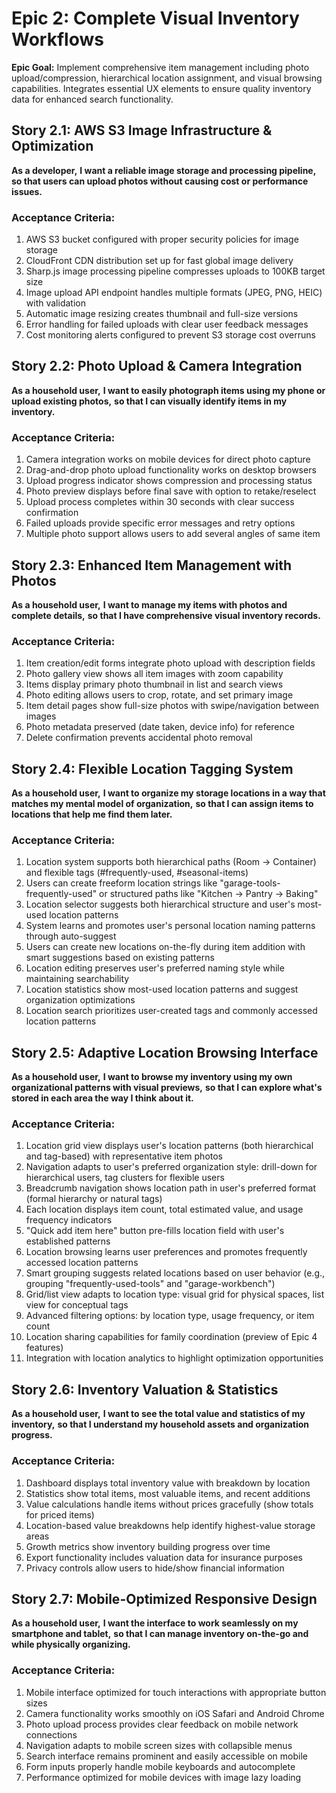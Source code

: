 # Epic 2: Complete Visual Inventory Workflows

**Epic Goal:** Implement comprehensive item management including photo upload/compression, hierarchical location assignment, and visual browsing capabilities. Integrates essential UX elements to ensure quality inventory data for enhanced search functionality.

## Story 2.1: AWS S3 Image Infrastructure & Optimization
**As a developer,**
**I want a reliable image storage and processing pipeline,**
**so that users can upload photos without causing cost or performance issues.**

### Acceptance Criteria:
1. AWS S3 bucket configured with proper security policies for image storage
2. CloudFront CDN distribution set up for fast global image delivery
3. Sharp.js image processing pipeline compresses uploads to 100KB target size
4. Image upload API endpoint handles multiple formats (JPEG, PNG, HEIC) with validation
5. Automatic image resizing creates thumbnail and full-size versions
6. Error handling for failed uploads with clear user feedback messages
7. Cost monitoring alerts configured to prevent S3 storage cost overruns

## Story 2.2: Photo Upload & Camera Integration
**As a household user,**
**I want to easily photograph items using my phone or upload existing photos,**
**so that I can visually identify items in my inventory.**

### Acceptance Criteria:
1. Camera integration works on mobile devices for direct photo capture
2. Drag-and-drop photo upload functionality works on desktop browsers
3. Upload progress indicator shows compression and processing status
4. Photo preview displays before final save with option to retake/reselect
5. Upload process completes within 30 seconds with clear success confirmation
6. Failed uploads provide specific error messages and retry options
7. Multiple photo support allows users to add several angles of same item

## Story 2.3: Enhanced Item Management with Photos
**As a household user,**
**I want to manage my items with photos and complete details,**
**so that I have comprehensive visual inventory records.**

### Acceptance Criteria:
1. Item creation/edit forms integrate photo upload with description fields
2. Photo gallery view shows all item images with zoom capability
3. Items display primary photo thumbnail in list and search views
4. Photo editing allows users to crop, rotate, and set primary image
5. Item detail pages show full-size photos with swipe/navigation between images
6. Photo metadata preserved (date taken, device info) for reference
7. Delete confirmation prevents accidental photo removal

## Story 2.4: Flexible Location Tagging System
**As a household user,**
**I want to organize my storage locations in a way that matches my mental model of organization,**
**so that I can assign items to locations that help me find them later.**

### Acceptance Criteria:
1. Location system supports both hierarchical paths (Room → Container) and flexible tags (#frequently-used, #seasonal-items)
2. Users can create freeform location strings like "garage-tools-frequently-used" or structured paths like "Kitchen → Pantry → Baking"
3. Location selector suggests both hierarchical structure and user's most-used location patterns
4. System learns and promotes user's personal location naming patterns through auto-suggest
5. Users can create new locations on-the-fly during item addition with smart suggestions based on existing patterns
6. Location editing preserves user's preferred naming style while maintaining searchability
7. Location statistics show most-used location patterns and suggest organization optimizations
8. Location search prioritizes user-created tags and commonly accessed location patterns

## Story 2.5: Adaptive Location Browsing Interface
**As a household user,**
**I want to browse my inventory using my own organizational patterns with visual previews,**
**so that I can explore what's stored in each area the way I think about it.**

### Acceptance Criteria:
1. Location grid view displays user's location patterns (both hierarchical and tag-based) with representative item photos
2. Navigation adapts to user's preferred organization style: drill-down for hierarchical users, tag clusters for flexible users
3. Breadcrumb navigation shows location path in user's preferred format (formal hierarchy or natural tags)
4. Each location displays item count, total estimated value, and usage frequency indicators
5. "Quick add item here" button pre-fills location field with user's established patterns
6. Location browsing learns user preferences and promotes frequently accessed location patterns
7. Smart grouping suggests related locations based on user behavior (e.g., grouping "frequently-used-tools" and "garage-workbench")
8. Grid/list view adapts to location type: visual grid for physical spaces, list view for conceptual tags
9. Advanced filtering options: by location type, usage frequency, or item count
10. Location sharing capabilities for family coordination (preview of Epic 4 features)
11. Integration with location analytics to highlight optimization opportunities

## Story 2.6: Inventory Valuation & Statistics
**As a household user,**
**I want to see the total value and statistics of my inventory,**
**so that I understand my household assets and organization progress.**

### Acceptance Criteria:
1. Dashboard displays total inventory value with breakdown by location
2. Statistics show total items, most valuable items, and recent additions
3. Value calculations handle items without prices gracefully (show totals for priced items)
4. Location-based value breakdowns help identify highest-value storage areas
5. Growth metrics show inventory building progress over time
6. Export functionality includes valuation data for insurance purposes
7. Privacy controls allow users to hide/show financial information

## Story 2.7: Mobile-Optimized Responsive Design
**As a household user,**
**I want the interface to work seamlessly on my smartphone and tablet,**
**so that I can manage inventory on-the-go and while physically organizing.**

### Acceptance Criteria:
1. Mobile interface optimized for touch interactions with appropriate button sizes
2. Camera functionality works smoothly on iOS Safari and Android Chrome
3. Photo upload process provides clear feedback on mobile network connections
4. Navigation adapts to mobile screen sizes with collapsible menus
5. Search interface remains prominent and easily accessible on mobile
6. Form inputs properly handle mobile keyboards and autocomplete
7. Performance optimized for mobile devices with image lazy loading
